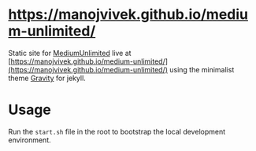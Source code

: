 # https://manojvivek.github.io/medium-unlimited/
Static site for [MediumUnlimited](https://github.com/manojVivek/medium-unlimited) live at [https://manojvivek.github.io/medium-unlimited/](https://manojvivek.github.io/medium-unlimited/) using the minimalist theme [Gravity](http://github.com/hemangsk/Gravity) for jekyll.

# Usage
Run the `start.sh` file in the root to bootstrap the local development environment.

